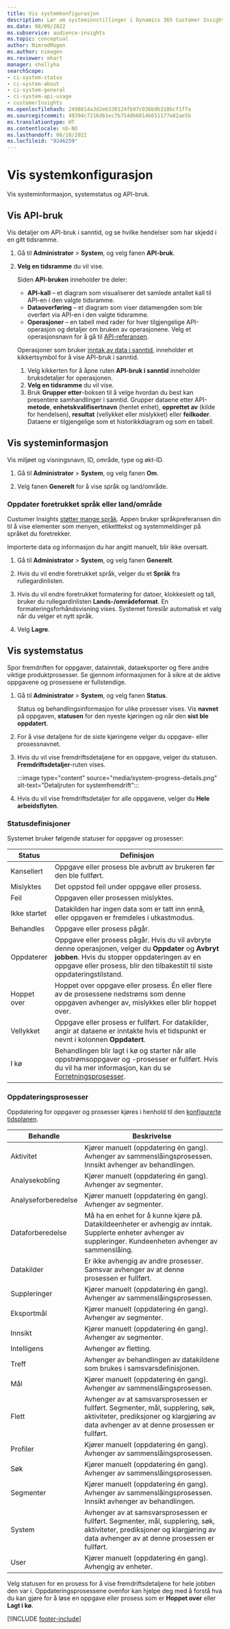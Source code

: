 ```yaml
---
title: Vis systemkonfigurasjon
description: Lær om systeminnstillinger i Dynamics 365 Customer Insights.
ms.date: 08/09/2022
ms.subservice: audience-insights
ms.topic: conceptual
author: NimrodMagen
ms.author: nimagen
ms.reviewer: mhart
manager: shellyha
searchScope:
- ci-system-status
- ci-system-about
- ci-system-general
- ci-system-api-usage
- customerInsights
ms.openlocfilehash: 2498814a3d2e6330124fb97c036b9b310bcf1f7a
ms.sourcegitcommit: 49394c7216db1ec7b754db6014b651177e82ae5b
ms.translationtype: HT
ms.contentlocale: nb-NO
ms.lasthandoff: 08/10/2022
ms.locfileid: "9246259"
---
```

# <a name="view-system-configuration"></a>Vis systemkonfigurasjon

Vis systeminformasjon, systemstatus og API-bruk.

## <a name="view-api-usage"></a>Vis API-bruk

Vis detaljer om API-bruk i sanntid, og se hvilke hendelser som har skjedd i en gitt tidsramme.

1. Gå til **Administrator** > **System**, og velg fanen **API-bruk**.

1. **Velg en tidsramme** du vil vise.

   Siden **API-bruken** inneholder tre deler:

   - **API-kall** – et diagram som visualiserer det samlede antallet kall til API-en i den valgte tidsramme.
   - **Dataoverføring** – et diagram som viser datamengden som ble overført via API-en i den valgte tidsramme.
   - **Operasjoner** – en tabell med rader for hver tilgjengelige API-operasjon og detaljer om bruken av operasjonene. Velg et operasjonsnavn for å gå til [API-referansen](https://developer.ci.ai.dynamics.com/api-details#api=CustomerInsights&operation=Get-all-instances).

   Operasjoner som bruker [inntak av data i sanntid](real-time-data-ingestion.md), inneholder et kikkertsymbol for å vise API-bruk i sanntid.

   1. Velg kikkerten for å åpne ruten **API-bruk i sanntid** inneholder bruksdetaljer for operasjonen.
   1. **Velg en tidsramme** du vil vise.
   1. Bruk **Grupper etter**-boksen til å velge hvordan du best kan presentere samhandlinger i sanntid. Grupper dataene etter API-**metode**, **enhetskvalifisertnavn** (hentet enhet), **opprettet av** (kilde for hendelsen), **resultat** (vellykket eller mislykket) eller **feilkoder**. Dataene er tilgjengelige som et historikkdiagram og som en tabell.

## <a name="view-system-information"></a>Vis systeminformasjon

Vis miljøet og visningsnavn, ID, område, type og økt-ID.

1. Gå til **Administrator** > **System**, og velg fanen **Om**.

1. Velg fanen **Generelt** for å vise språk og land/område.

### <a name="update-preferred-language-or-countryregion"></a>Oppdater foretrukket språk eller land/område

Customer Insights [støtter mange språk](/dynamics365/get-started/availability). Appen bruker språkpreferansen din til å vise elementer som menyen, etiketttekst og systemmeldinger på språket du foretrekker.

Importerte data og informasjon du har angitt manuelt, blir ikke oversatt.

1. Gå til **Administrator** > **System**, og velg fanen **Generelt**.

1. Hvis du vil endre foretrukket språk, velger du et **Språk** fra rullegardinlisten.

1. Hvis du vil endre foretrukket formatering for datoer, klokkeslett og tall, bruker du rullegardinlisten **Lands-/områdeformat**. En formateringsforhåndsvisning vises. Systemet foreslår automatisk et valg når du velger et nytt språk.

1. Velg **Lagre**.

## <a name="view-system-status"></a>Vis systemstatus

Spor fremdriften for oppgaver, datainntak, dataeksporter og flere andre viktige produktprosesser. Se gjennom informasjonen for å sikre at de aktive oppgavene og prosessene er fullstendige.

1. Gå til **Administrator** > **System**, og velg fanen **Status**.

   Status og behandlingsinformasjon for ulike prosesser vises. Vis **navnet** på oppgaven, **statusen** for den nyeste kjøringen og når den **sist ble oppdatert**.

1. For å vise detaljene for de siste kjøringene velger du oppgave- eller prosessnavnet.

1. Hvis du vil vise fremdriftsdetaljene for en oppgave, velger du statusen. **Fremdriftsdetaljer**-ruten vises.

   :::image type="content" source="media/system-progress-details.png" alt-text="Detaljruten for systemfremdrift":::

1. Hvis du vil vise fremdriftsdetaljer for alle oppgavene, velger du **Hele arbeidsflyten**.

### <a name="status-definitions"></a>Statusdefinisjoner

Systemet bruker følgende statuser for oppgaver og prosesser:

|Status  |Definisjon  |
|---------|---------|
|Kansellert |Oppgave eller prosess ble avbrutt av brukeren før den ble fullført.   |
|Mislyktes   |Det oppstod feil under oppgave eller prosess.         |
|Feil  |Oppgaven eller prosessen mislyktes.  |
|Ikke startet   |Datakilden har ingen data som er tatt inn ennå, eller oppgaven er fremdeles i utkastmodus.         |
|Behandles  |Oppgave eller prosess pågår.  |
|Oppdaterer    |Oppgave eller prosess pågår. Hvis du vil avbryte denne operasjonen, velger du **Oppdater** og **Avbryt jobben**. Hvis du stopper oppdateringen av en oppgave eller prosess, blir den tilbakestilt til siste oppdateringstilstand.       |
|Hoppet over  |Hoppet over oppgave eller prosess. Én eller flere av de prosessene nedstrøms som denne oppgaven avhenger av, mislykkes eller blir hoppet over.|
|Vellykket  |Oppgave eller prosess er fullført. For datakilder, angir at dataene er inntakte hvis et tidspunkt er nevnt i kolonnen **Oppdatert**.|
|I kø | Behandlingen blir lagt i kø og starter når alle oppstrømsoppgaver og -prosesser er fullført. Hvis du vil ha mer informasjon, kan du se [Forretningsprosesser](#refresh-processes).|

### <a name="refresh-processes"></a>Oppdateringsprosesser

Oppdatering for oppgaver og prosesser kjøres i henhold til den [konfigurerte tidsplanen](schedule-refresh.md).

|Behandle  |Beskrivelse  |
|---------|---------|
|Aktivitet  |Kjører manuelt (oppdatering én gang). Avhenger av sammenslåingsprosessen. Innsikt avhenger av behandlingen.|
|Analysekobling |Kjører manuelt (oppdatering én gang). Avhenger av segmenter.  |
|Analyseforberedelse |Kjører manuelt (oppdatering én gang). Avhenger av segmenter.  |
|Dataforberedelse   |Må ha en enhet for å kunne kjøre på. Datakildeenheter er avhengig av inntak. Supplerte enheter avhenger av suppleringer. Kundeenheten avhenger av sammenslåing.  |
|Datakilder   |Er ikke avhengig av andre prosesser. Samsvar avhenger av at denne prosessen er fullført.  |
|Suppleringer   |Kjører manuelt (oppdatering én gang). Avhenger av sammenslåingsprosessen. |
|Eksportmål |Kjører manuelt (oppdatering én gang). Avhenger av segmenter.  |
|Innsikt |Kjører manuelt (oppdatering én gang). Avhenger av segmenter.  |
|Intelligens   |Avhenger av fletting.   |
|Treff |Avhenger av behandlingen av datakildene som brukes i samsvarsdefinisjonen.      |
|Mål  |Kjører manuelt (oppdatering én gang). Avhenger av sammenslåingsprosessen.  |
|Flett   |Avhenger av at samsvarsprosessen er fullført. Segmenter, mål, supplering, søk, aktiviteter, prediksjoner og klargjøring av data avhenger av at denne prosessen er fullført.   |
|Profiler   |Kjører manuelt (oppdatering én gang). Avhenger av sammenslåingsprosessen. |
|Søk   |Kjører manuelt (oppdatering én gang). Avhenger av sammenslåingsprosessen. |
|Segmenter  |Kjører manuelt (oppdatering én gang). Avhenger av sammenslåingsprosessen. Innsikt avhenger av behandlingen.|
|System   |Avhenger av at samsvarsprosessen er fullført. Segmenter, mål, supplering, søk, aktiviteter, prediksjoner og klargjøring av data avhenger av at denne prosessen er fullført.   |
|User  |Kjører manuelt (oppdatering én gang). Avhengig av enheter.  |

Velg statusen for en prosess for å vise fremdriftsdetaljene for hele jobben den var i. Oppdateringsprosessene ovenfor kan hjelpe deg med å forstå hva du kan gjøre for å løse en oppgave eller prosess som er **Hoppet over** eller **Lagt i kø**.


[!INCLUDE [footer-include](includes/footer-banner.md)]
